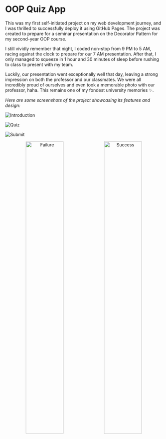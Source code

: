 # OOP Quiz App

This was my first self-initiated project on my web development journey, and I was thrilled to successfully deploy it using GitHub Pages. The project was created to prepare for a seminar presentation on the Decorator Pattern for my second-year OOP course.

I still vividly remember that night, I coded non-stop from 9 PM to 5 AM, racing against the clock to prepare for our 7 AM presentation. After that, I only managed to squeeze in 1 hour and 30 minutes of sleep before rushing to class to present with my team.

Luckily, our presentation went exceptionally well that day, leaving a strong impression on both the professor and our classmates. We were all incredibly proud of ourselves and even took a memorable photo with our professor, haha. This remains one of my fondest university memories ✨.

*Here are some screenshots of the project showcasing its features and design:*

![Introduction](https://res.cloudinary.com/dvzhmi7a9/image/upload/v1727490420/OOPQuizApp/1-Introduction.png)

![Quiz](https://res.cloudinary.com/dvzhmi7a9/image/upload/v1727490420/OOPQuizApp/2-Quiz.png)

![Submit](https://res.cloudinary.com/dvzhmi7a9/image/upload/v1727490420/OOPQuizApp/3-Submit.png)

<div style="text-align: center;">
  <img width="49%" src="https://res.cloudinary.com/dvzhmi7a9/image/upload/v1727490928/OOPQuizApp/4-Failure.png" alt="Failure">
  <img width="49%" src="https://res.cloudinary.com/dvzhmi7a9/image/upload/v1727490928/OOPQuizApp/5-Success.png" alt="Success">
</div>